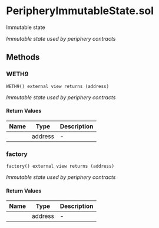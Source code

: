 
# PeripheryImmutableState.sol

    
Immutable state

    
*Immutable state used by periphery contracts*
## Methods
### WETH9
```solidity
WETH9() external view returns (address)
```

            

            
*Immutable state used by periphery contracts*
#### Return Values

| Name | Type | Description |
|---|---|---|
|  | address | - |

### factory
```solidity
factory() external view returns (address)
```

            

            
*Immutable state used by periphery contracts*
#### Return Values

| Name | Type | Description |
|---|---|---|
|  | address | - |


